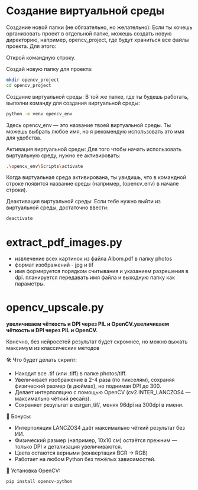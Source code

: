 # Создание виртуальной среды
Создание новой папки (не обязательно, но желательно): Если ты хочешь организовать проект в отдельной папке, можешь создать новую директорию, например, opencv_project, где будут храниться все файлы проекта. Для этого:

Открой командную строку.

Создай новую папку для проекта:

```bash
mkdir opencv_project
cd opencv_project
```
Создание виртуальной среды: В той же папке, где ты будешь работать, выполни команду для создания виртуальной среды:

```bash
python -m venv opencv_env
```
Здесь opencv_env — это название твоей виртуальной среды. Ты можешь выбрать любое имя, но я рекомендую использовать это имя для удобства.

Активация виртуальной среды: Для того чтобы начать использовать виртуальную среду, нужно ее активировать:

```bash
.\opencv_env\Scripts\activate
```
Когда виртуальная среда активирована, ты увидишь, что в командной строке появится название среды (например, (opencv_env) в начале строки).

Деактивация виртуальной среды: Если тебе нужно выйти из виртуальной среды, достаточно ввести:

```bash
deactivate
```

# extract_pdf_images.py
- извлечение всех картинок из файла Albom.pdf в папку photos
- формат изображений - jpg и tif
- имя формируется порядком считывания и указанием разрешения в dpi.
планируется передавать имя файла и выходную папку как параметры.

# opencv_upscale.py 
**увеличиваем чёткость и DPI через PIL и OpenCV.увеличиваем чёткость и DPI через PIL и OpenCV.**

Конечно, без нейросетей результат будет скромнее, но можно выжать максимум из классических методов

🛠 Что будет делать скрипт:
- Находит все .tif (или .tiff) в папке photos/tiff.
- Увеличивает изображение в 2-4 раза (по пикселям), сохраняя физический размер (в дюймах), но поднимая DPI до 300.
- Делает интерполяцию с помощью OpenCV (cv2.INTER_LANCZOS4 — максимально чёткий ресайз).
- Сохраняет результат в esrgan_tif/, меняя 96dpi на 300dpi в имени.

🔋 Бонусы:
- Интерполяция LANCZOS4 даёт максимально чёткий результат без ИИ.
- Физический размер (например, 10x10 см) остаётся прежним — только DPI и детализация увеличиваются.
- Цвета остаются верными (конвертация BGR → RGB)
- Работает на любом Python без тяжёлых зависимостей.

💉 Установка OpenCV:
```bash
pip install opencv-python
```
